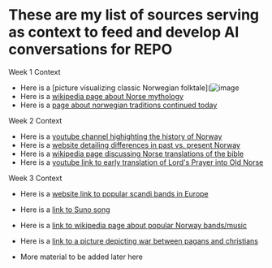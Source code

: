 # These are my list of sources serving as context to feed and develop AI conversations for REPO


Week 1 Context
- Here is a [picture visualizing classic Norwegian folktale](![image](https://github.com/user-attachments/assets/b490cbe1-bf0d-4d18-ae20-17ba5fe5992b)
- Here is a [wikipedia page about Norse mythology](https://en.wikipedia.org/wiki/Norse_mythology)
- Here is a [page about norwegian traditions continued today](https://en.wikipedia.org/wiki/Culture_of_Norway)

Week 2 Context
- Here is a [youtube channel highighting the history of Norway](https://www.youtube.com/watch?v=5KmOfwcvwnU)
- Here is a [website detailing differences in past vs. present Norway](https://www.thorsoak.info/p/asatru.html)
- Here is a [wikipedia page discussing Norse translations of the bible](https://en.wikipedia.org/wiki/Bible_translations_in_Norway)
- Here is a [youtube link to early translation of Lord's Prayer into Old Norse](https://www.youtube.com/watch?v=DSWXEKChD5M)

Week 3 Context

- Here is a [website link to popular scandi bands in Europe](https://www.the-independent.com/arts-entertainment/music/features/wardruna-interview-norse-folk-music-bands-viking-b1791120.html)
- Here is a [link to Suno song](https://suno.com/song/c89a6e41-20da-4efc-bda2-4c8ea0279fac)
- Here is a [link to wikipedia page about popular Norway bands/music](https://en.wikipedia.org/wiki/Nordic_popular_music)
- Here is a [link to a picture depicting war between pagans and christians](https://pfst.cf2.poecdn.net/base/image/a6b58f1c12c89051407f02c7daf32109f52538a8988a605552f2f562f32bf4fc?w=1024&h=1024&pmaid=139392766)


- More material to be added later here
